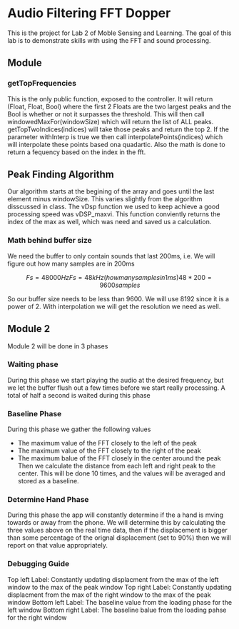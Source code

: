 # Audio Filtering FFT Dopper
This is the project for Lab 2 of Moble Sensing and Learning. The goal of this lab is to demonstrate skills with using the FFT and sound processing.

## Module 
### getTopFrequencies 
This is the only public function, exposed to the controller.  It will return (Float, Float, Bool) where the first 2 Floats are the two largest peaks and the Bool is whether or not it surpasses the threshold.  This will then call windowedMaxFor(windowSize) which will return the list of ALL peaks.  getTopTwoIndices(indices) will take those peaks and return the top 2.  If the parameter withInterp is true we then call interpolatePoints(indices) which will interpolate these points based ona quadartic. Also the math is done to return a fequency based on the index in the fft.

## Peak Finding Algorithm 
Our algorithm starts at the begining of the array and goes until the last element minus windowSize.  This varies slightly from the algorithm disscussed in class. The vDsp function we used to keep achieve a good processing speed was vDSP_maxvi.  This function conviently returns the index of the max as well, which was need and saved us a calculation. 

### Math behind buffer size
We need the buffer to only contain sounds that last 200ms, i.e. We will figure out how many samples are in 200ms

```math
Fs = 48000Hz
Fs = 48kHz (how many samples in 1 ms)
48 * 200 = 9600 samples
```
So our buffer size needs to be less than 9600. We will use 8192 since it is a power of 2. With interpolation we will get the resolution we need as well.

## Module 2
Module 2 will be done in 3 phases

### Waiting phase
During this phase we start playing the audio at the desired frequency, but we let the buffer flush out a few times before we start really processing. A total of half a second is waited during this phase

### Baseline Phase
During this phase we gather the following values
* The maximum value of the FFT closely to the left of the peak
* The maximum value of the FFT closely to the right of the peak
* The maximum balue of the FFT closely in the center around the peak
Then we calculate the distance from each left and right peak to the center. This will be done 10 times, and the values will be averaged and stored as a baseline.

### Determine Hand Phase
During this phase the app will constantly determine if the a hand is mving towards or away from the phone. We will determine this by calculating the three values above on the real time data, then if the displacement is bigger than some percentage of the orignal displacement (set to 90%) then we will report on that value  appropriately.

### Debugging Guide

Top left Label: Constantly updating displacment from the max of the left window to the max of the peak window
Top right Label: Constantly updating displacment from the max of the right window to the max of the peak window
Bottom left Label: The baseline value from the loading phase for the left window
Bottom right Label: The baseline balue from the loading pahse for the right window 
